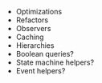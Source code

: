 - Optimizations
- Refactors
- Observers
- Caching
- Hierarchies
- Boolean queries?
- State machine helpers?
- Event helpers?
